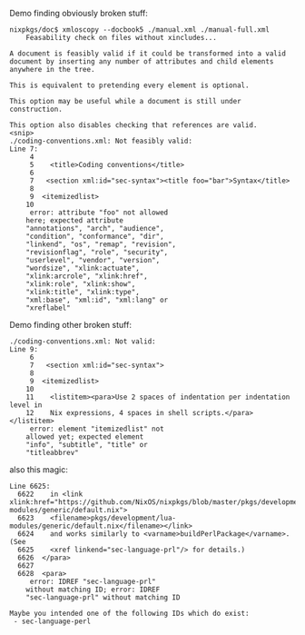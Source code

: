 

Demo finding obviously broken stuff:

    nixpkgs/doc$ xmloscopy --docbook5 ./manual.xml ./manual-full.xml
        Feasability check on files without xincludes...

    A document is feasibly valid if it could be transformed into a valid
    document by inserting any number of attributes and child elements
    anywhere in the tree.

    This is equivalent to pretending every element is optional.

    This option may be useful while a document is still under
    construction.

    This option also disables checking that references are valid.
    <snip>
    ./coding-conventions.xml: Not feasibly valid:
    Line 7:
         4
         5	  <title>Coding conventions</title>
         6
         7	 <section xml:id="sec-syntax"><title foo="bar">Syntax</title>
         8
         9	<itemizedlist>
        10
         error: attribute "foo" not allowed
        here; expected attribute
        "annotations", "arch", "audience",
        "condition", "conformance", "dir",
        "linkend", "os", "remap", "revision",
        "revisionflag", "role", "security",
        "userlevel", "vendor", "version",
        "wordsize", "xlink:actuate",
        "xlink:arcrole", "xlink:href",
        "xlink:role", "xlink:show",
        "xlink:title", "xlink:type",
        "xml:base", "xml:id", "xml:lang" or
        "xreflabel"

Demo finding other broken stuff:


    ./coding-conventions.xml: Not valid:
    Line 9:
         6
         7	 <section xml:id="sec-syntax">
         8
         9	<itemizedlist>
        10
        11	  <listitem><para>Use 2 spaces of indentation per indentation level in
        12	  Nix expressions, 4 spaces in shell scripts.</para></listitem>
         error: element "itemizedlist" not
        allowed yet; expected element
        "info", "subtitle", "title" or
        "titleabbrev"

also this magic:

    Line 6625:
      6622	  in <link xlink:href="https://github.com/NixOS/nixpkgs/blob/master/pkgs/development/lua-modules/generic/default.nix">
      6623	  <filename>pkgs/development/lua-modules/generic/default.nix</filename></link>
      6624	  and works similarly to <varname>buildPerlPackage</varname>. (See
      6625	  <xref linkend="sec-language-prl"/> for details.)
      6626	</para>
      6627
      6628	<para>
         error: IDREF "sec-language-prl"
        without matching ID; error: IDREF
        "sec-language-prl" without matching ID

    Maybe you intended one of the following IDs which do exist:
     - sec-language-perl
